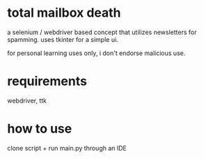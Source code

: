 # total mailbox death

a selenium / webdriver based concept that utilizes newsletters for spamming. uses tkinter for a simple ui. 

for personal learning uses only, i don't endorse malicious use. 

# requirements 

webdriver, ttk 

# how to use

clone script + run main.py through an IDE
